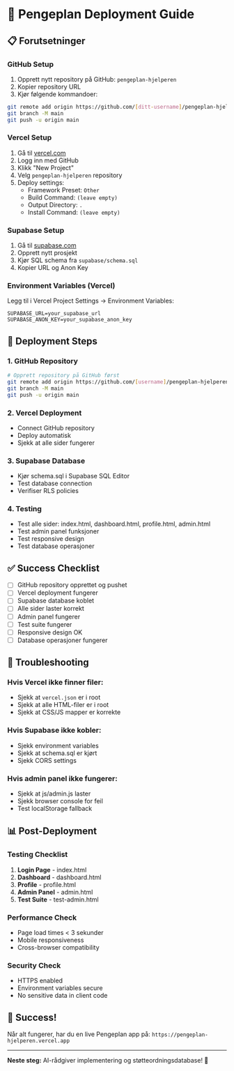 # 🚀 Pengeplan Deployment Guide

## **📋 Forutsetninger**

### **GitHub Setup**
1. Opprett nytt repository på GitHub: `pengeplan-hjelperen`
2. Kopier repository URL
3. Kjør følgende kommandoer:

```bash
git remote add origin https://github.com/[ditt-username]/pengeplan-hjelperen.git
git branch -M main
git push -u origin main
```

### **Vercel Setup**
1. Gå til [vercel.com](https://vercel.com)
2. Logg inn med GitHub
3. Klikk "New Project"
4. Velg `pengeplan-hjelperen` repository
5. Deploy settings:
   - Framework Preset: `Other`
   - Build Command: `(leave empty)`
   - Output Directory: `.`
   - Install Command: `(leave empty)`

### **Supabase Setup**
1. Gå til [supabase.com](https://supabase.com)
2. Opprett nytt prosjekt
3. Kjør SQL schema fra `supabase/schema.sql`
4. Kopier URL og Anon Key

### **Environment Variables (Vercel)**
Legg til i Vercel Project Settings → Environment Variables:

```
SUPABASE_URL=your_supabase_url
SUPABASE_ANON_KEY=your_supabase_anon_key
```

## **🎯 Deployment Steps**

### **1. GitHub Repository**
```bash
# Opprett repository på GitHub først
git remote add origin https://github.com/[username]/pengeplan-hjelperen.git
git branch -M main
git push -u origin main
```

### **2. Vercel Deployment**
- Connect GitHub repository
- Deploy automatisk
- Sjekk at alle sider fungerer

### **3. Supabase Database**
- Kjør schema.sql i Supabase SQL Editor
- Test database connection
- Verifiser RLS policies

### **4. Testing**
- Test alle sider: index.html, dashboard.html, profile.html, admin.html
- Test admin panel funksjoner
- Test responsive design
- Test database operasjoner

## **✅ Success Checklist**

- [ ] GitHub repository opprettet og pushet
- [ ] Vercel deployment fungerer
- [ ] Supabase database koblet
- [ ] Alle sider laster korrekt
- [ ] Admin panel fungerer
- [ ] Test suite fungerer
- [ ] Responsive design OK
- [ ] Database operasjoner fungerer

## **🔧 Troubleshooting**

### **Hvis Vercel ikke finner filer:**
- Sjekk at `vercel.json` er i root
- Sjekk at alle HTML-filer er i root
- Sjekk at CSS/JS mapper er korrekte

### **Hvis Supabase ikke kobler:**
- Sjekk environment variables
- Sjekk at schema.sql er kjørt
- Sjekk CORS settings

### **Hvis admin panel ikke fungerer:**
- Sjekk at js/admin.js laster
- Sjekk browser console for feil
- Test localStorage fallback

## **📊 Post-Deployment**

### **Testing Checklist**
1. **Login Page** - index.html
2. **Dashboard** - dashboard.html
3. **Profile** - profile.html
4. **Admin Panel** - admin.html
5. **Test Suite** - test-admin.html

### **Performance Check**
- Page load times < 3 sekunder
- Mobile responsiveness
- Cross-browser compatibility

### **Security Check**
- HTTPS enabled
- Environment variables secure
- No sensitive data in client code

## **🎉 Success!**

Når alt fungerer, har du en live Pengeplan app på:
`https://pengeplan-hjelperen.vercel.app`

---

**Neste steg:** AI-rådgiver implementering og støtteordningsdatabase! 🚀
